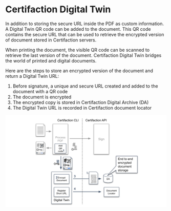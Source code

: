 # Certifaction Digital Twin

In addition to storing the secure URL inside the PDF as custom information. A Digital Twin QR code can be added
to the document. This QR code contains the secure URL that can be used to retrieve the encrypted version of
document stored in Certifaction servers.

When printing the document, the visible QR code can be scanned to retrieve the last version of the document.
Certifaction Digital Twin bridges the world of printed and digital documents.

Here are the steps to store an encrypted version of the document and return a Digital Twin URL:

1.  Before signature, a unique and secure URL created and added to the document with a QR code
2.  The document is encrypted
3.  The encrypted copy is stored in Certifaction Digital Archive (DA)
4.  The Digital Twin URL is recorded in Certifaction document locator

![Document digital twin diagram](../assets/document-digital-twin-diagram.svg)
